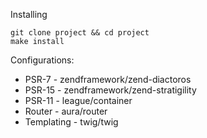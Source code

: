 Installing
```
git clone project && cd project
make install
```

Configurations:

- PSR-7 - zendframework/zend-diactoros
- PSR-15 - zendframework/zend-stratigility
- PSR-11 - league/container
- Router - aura/router
- Templating - twig/twig
